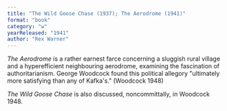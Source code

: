 ```yaml
---
title: "The Wild Goose Chase (1937); The Aerodrome (1941)"
format: "book"
category: "w"
yearReleased: "1941"
author: "Rex Warner"
---
```

_The Aerodrome_ is a rather earnest farce concerning  a sluggish rural village and a hyperefficient neighbouring aerodrome, examining  the fascination of authoritarianism. George Woodcock found this political allegory  "ultimately more satisfying than any of Kafka's." (Woodcock 1948)

_The Wild Goose Chase_ is also  discussed, noncommittally, in Woodcock 1948.

